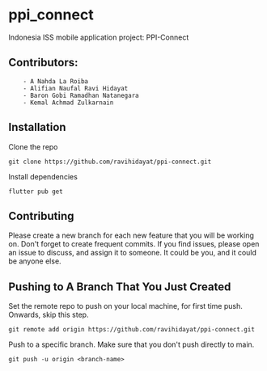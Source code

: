 # ppi_connect

Indonesia ISS mobile application project: PPI-Connect

## Contributors:
```
    - A Nahda La Roiba
    - Alifian Naufal Ravi Hidayat
    - Baron Gobi Ramadhan Natanegara
    - Kemal Achmad Zulkarnain
```

## Installation

Clone the repo

```
git clone https://github.com/ravihidayat/ppi-connect.git
```

Install dependencies

```
flutter pub get
```

## Contributing

Please create a new branch for each new feature that you will be working on. Don't forget to create frequent commits. If you find issues, please open an issue to discuss, and assign it to someone. It could be you, and it could be anyone else.

## Pushing to A Branch That You Just Created
Set the remote repo to push on your local machine, for first time push. Onwards, skip this step.

```
git remote add origin https://github.com/ravihidayat/ppi-connect.git
```

Push to a specific branch. Make sure that you don't push directly to main.

```
git push -u origin <branch-name>
```